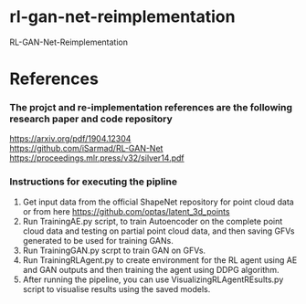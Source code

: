# rl-gan-net-reimplementation
RL-GAN-Net-Reimplementation

# References
### The projct and re-implementation references are the following research paper and code repository
https://arxiv.org/pdf/1904.12304 <br />
https://github.com/iSarmad/RL-GAN-Net <br />
https://proceedings.mlr.press/v32/silver14.pdf

### Instructions for executing the pipline
1. Get input data from the official ShapeNet repository for point cloud data or from here https://github.com/optas/latent_3d_points <br />
2. Run TrainingAE.py script, to train Autoencoder on the complete point cloud data and testing on partial point cloud data, and then saving GFVs generated to be used for training GANs.<br />
3. Run TrainingGAN.py scrpt to train GAN on GFVs.
4. Run TrainingRLAgent.py to create environment for the RL agent using AE and GAN outputs and then training the agent using DDPG algorithm.
5. After running the pipeline, you can use VisualizingRLAgentREsults.py script to visualise results using the saved models.
